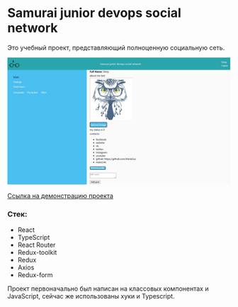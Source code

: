 # Samurai junior devops social network

Это учебный проект, представляющий полноценную социальную сеть.  

![image](react.jpg)

[Ссылка на демонстрацию проекта](https://mariasuz.github.io/react-samurai-project/) 

### Стек:

- React
- TypeScript
- React Router
- Redux-toolkit
- Redux
- Axios
- Redux-form

Проект первоначально был написан на классовых компонентах и JavaScript, сейчас же использованы хуки и Typescript.
